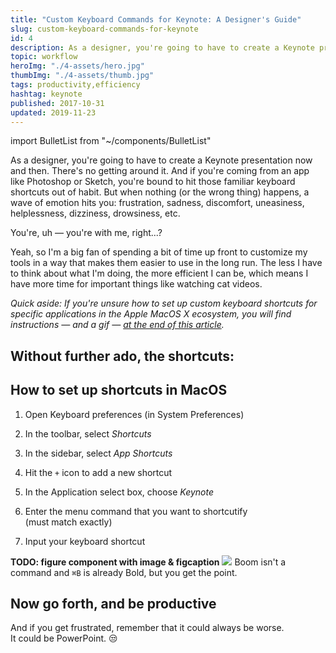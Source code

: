```yaml
---
title: "Custom Keyboard Commands for Keynote: A Designer's Guide"
slug: custom-keyboard-commands-for-keynote
id: 4
description: As a designer, you're going to have to create a Keynote presentation now and then. Hey, at least it isn't PowerPoint. 🔥
topic: workflow
heroImg: "./4-assets/hero.jpg"
thumbImg: "./4-assets/thumb.jpg"
tags: productivity,efficiency
hashtag: keynote
published: 2017-10-31
updated: 2019-11-23
---
```


import BulletList from "~/components/BulletList"

As a designer, you're going to have to create a Keynote presentation now and then. There's no getting around it. And if you're coming from an app like Photoshop or Sketch, you're bound to hit those familiar keyboard shortcuts out of habit. But when nothing (or the wrong thing) happens, a wave of emotion hits you: frustration, sadness, discomfort, uneasiness, helplessness, dizziness, drowsiness, etc.


You're, uh — you're with me, right...?


Yeah, so I'm a big fan of spending a bit of time up front to customize my tools in a way that makes them easier to use in the long run. The less I have to think about what I'm doing, the more efficient I can be, which means I have more time for important things like watching cat videos.


*Quick aside: If you're unsure how to set up custom keyboard shortcuts for specific applications in the Apple MacOS X ecosystem, you will find instructions — and a gif — [at the end of this article](#how-to-set-up-shortcuts-in-macos).*

## Without further ado, the shortcuts:

<BulletList slug="keynote-commands-list" />

## How to set up shortcuts in MacOS

1. Open Keyboard preferences (in System Preferences)

2. In the toolbar, select *Shortcuts*

3. In the sidebar, select *App Shortcuts*

4. Hit the `+` icon to add a new shortcut

5. In the Application select box, choose *Keynote*

6. Enter the menu command that you want to shortcutify (must match exactly)

7. Input your keyboard shortcut

**TODO: figure component with image & figcaption**
![](./4-assets/add-custom-app-shortcut-osx.gif)
Boom isn't a command and <code>⌘B</code> is already Bold, but you get the point.

## Now go forth, and be productive

And if you get frustrated, remember that it could always be worse. It could be PowerPoint. 😒

